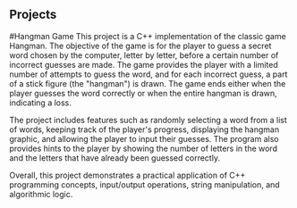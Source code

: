 ## Projects

#Hangman Game
This project is a C++ implementation of the classic game Hangman. The objective of the game is for the player to guess a secret word chosen by the computer, letter by letter, before a certain number of incorrect guesses are made. The game provides the player with a limited number of attempts to guess the word, and for each incorrect guess, a part of a stick figure (the "hangman") is drawn. The game ends either when the player guesses the word correctly or when the entire hangman is drawn, indicating a loss.

The project includes features such as randomly selecting a word from a list of words, keeping track of the player's progress, displaying the hangman graphic, and allowing the player to input their guesses. The program also provides hints to the player by showing the number of letters in the word and the letters that have already been guessed correctly.

Overall, this project demonstrates a practical application of C++ programming concepts, input/output operations, string manipulation, and algorithmic logic.
